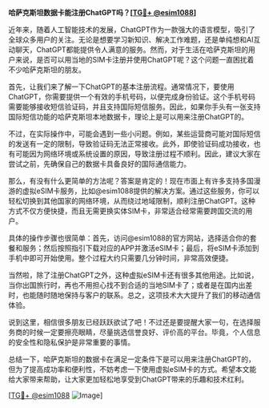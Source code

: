 **哈萨克斯坦数据卡能注册ChatGPT吗？[[TG💪+ @esim1088](https://t.me/s/esim1088)]**

近年来，随着人工智能技术的发展，ChatGPT作为一款强大的语言模型，吸引了全球众多用户的关注。无论是想要学习新知识、解决工作难题，还是单纯想和AI互动聊天，ChatGPT都能提供令人满意的服务。然而，对于生活在哈萨克斯坦的用户来说，是否可以用当地的SIM卡注册并使用ChatGPT呢？这个问题一直困扰着不少哈萨克斯坦的朋友。

首先，让我们来了解一下ChatGPT的基本注册流程。通常情况下，要使用ChatGPT，你需要提供一个有效的手机号码，以便完成身份验证。这个手机号码需要能够接收短信验证码，并且支持国际短信服务。因此，如果你手头有一张支持国际短信功能的哈萨克斯坦本地数据卡，理论上是可以用来注册ChatGPT的。

不过，在实际操作中，可能会遇到一些小问题。例如，某些运营商可能对国际短信的发送有一定的限制，导致验证码无法正常接收。此外，即使验证码成功接收，也有可能因为网络环境或系统设置的原因，导致注册过程不顺利。因此，建议大家在尝试之前，先确保自己的数据卡具备良好的国际通信能力。

那么，有没有什么更简单的方法呢？答案是肯定的！现在市面上有许多支持多国漫游的虚拟eSIM卡服务，比如@esim1088提供的解决方案。通过这些服务，你可以轻松切换到其他国家的网络环境，从而绕过地域限制，顺利注册ChatGPT。这种方式不仅方便快捷，而且无需更换实体SIM卡，非常适合经常需要跨国交流的用户。

具体的操作步骤也很简单：首先，访问@esim1088的官方网站，选择适合你的套餐和服务；然后按照指引下载对应的APP并激活eSIM卡；最后，将eSIM卡添加到手机中即可开始使用。整个过程大约只需要几分钟时间，非常高效便捷。

当然啦，除了注册ChatGPT之外，这种虚拟eSIM卡还有很多其他用途。比如说，当你出国旅行时，再也不用担心找不到合适的当地SIM卡了；或者是在国内出差时，也能随时随地保持与客户的联系。总之，这项技术大大提升了我们的移动通信体验。

说到这里，相信很多朋友已经跃跃欲试了吧！不过还是要提醒大家一句，在选择服务商的时候一定要擦亮眼睛，尽量挑选信誉良好、评价高的平台。毕竟，个人信息的安全性和隐私保护是非常重要的事情。

总结一下，哈萨克斯坦的数据卡在满足一定条件下是可以用来注册ChatGPT的，但为了提高成功率和便利性，不妨考虑一下使用虚拟eSIM卡的方式。希望本文能给大家带来帮助，让大家更加轻松地享受到ChatGPT带来的乐趣和技术红利。

[[TG💪+ @esim1088](https://t.me/s/esim1088) ![Image](https://i.postimg.cc/4NQfJmqS/Snipaste-2025-05-13-00-14-12.png)]